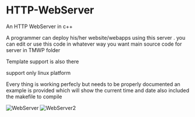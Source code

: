 # HTTP-WebServer
An HTTP WebServer in c++


A programmer can deploy his/her website/webapps using this server .
you can edit or use this code in whatever way you want main source code for server in TMWP folder

Template support is also there



support only linux platform 

Every thing is working perfecly but needs to be properly documented 
an example is provided which will show the current time and date also included the makefile to compile



![WebServer](https://user-images.githubusercontent.com/87204501/128641033-245cf482-1805-4382-bbb1-a5422b6aa18f.png)
![WebServer2](https://user-images.githubusercontent.com/87204501/128641036-b2bba040-eef4-4613-9d5e-0f005572d706.png)

